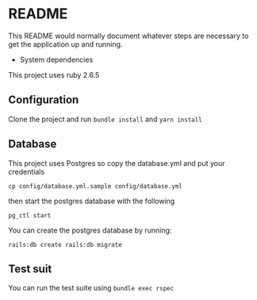 # README

This README would normally document whatever steps are necessary to get the
application up and running.

* System dependencies

This project uses ruby 2.6.5

## Configuration

Clone the project and run `bundle install` and `yarn install`

## Database

This project uses Postgres so copy the database.yml and put your credentials  

`cp config/database.yml.sample config/database.yml`

then start the postgres database with the following  

`pg_ctl start`

You can create the postgres database by running: 

`rails:db create rails:db migrate`

## Test suit

You can run the test suite using
`bundle exec rspec`
